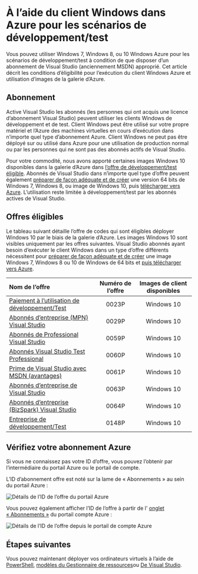<properties
   pageTitle="L’utilisation d’images de client de Windows pour les scénarios de développement/test | Microsoft Azure"
   description="L’utilisation des avantages de l’abonnement de Visual Studio pour déployer Windows 7/8/10 dans Azure pour les scénarios de développement/test"
   services="virtual-machines-windows"
   documentationCenter=""
   authors="iainfoulds"
   manager="timlt"
   editor=""/>

<tags
   ms.service="virtual-machines-windows"
   ms.devlang="na"
   ms.topic="article"
   ms.tgt_pltfrm="vm-windows"
   ms.workload="infrastructure-services"
   ms.date="08/31/2016"
   ms.author="iainfou"/>

# <a name="using-windows-client-in-azure-for-devtest-scenarios"></a>À l’aide du client Windows dans Azure pour les scénarios de développement/test

Vous pouvez utiliser Windows 7, Windows 8, ou 10 Windows Azure pour les scénarios de développement/test à condition de que disposer d’un abonnement de Visual Studio (anciennement MSDN) approprié. Cet article décrit les conditions d’éligibilité pour l’exécution du client Windows Azure et utilisation d’images de la galerie d’Azure.


## <a name="subscription-eligibility"></a>Abonnement
Active Visual Studio les abonnés (les personnes qui ont acquis une licence d’abonnement Visual Studio) peuvent utiliser les clients Windows de développement et de test. Client Windows peut être utilisé sur votre propre matériel et l’Azure des machines virtuelles en cours d’exécution dans n’importe quel type d’abonnement Azure. Client Windows ne peut pas être déployé sur ou utilisé dans Azure pour une utilisation de production normal ou par les personnes qui ne sont pas des abonnés actifs de Visual Studio.

Pour votre commodité, nous avons apporté certaines images Windows 10 disponibles dans la galerie d’Azure dans [l’offre de développement/test éligible](#eligible-offers). Abonnés de Visual Studio dans n’importe quel type d’offre peuvent également [préparer de façon adéquate et de créer](virtual-machines-windows-prepare-for-upload-vhd-image.md) une version 64 bits de Windows 7, Windows 8, ou image de Windows 10, puis [télécharger vers Azure](virtual-machines-windows-upload-image.md). L’utilisation reste limitée à développement/test par les abonnés actives de Visual Studio.


## <a name="eligible-offers"></a>Offres éligibles
Le tableau suivant détaille l’offre de codes qui sont éligibles déployer Windows 10 par le biais de la galerie d’Azure. Les images Windows 10 sont visibles uniquement par les offres suivantes. Visual Studio abonnés ayant besoin d’exécuter le client Windows dans un type d’offre différents nécessitent pour [préparer de façon adéquate et de créer](virtual-machines-windows-prepare-for-upload-vhd-image.md) une image Windows 7, Windows 8 ou 10 de Windows de 64 bits et [puis télécharger vers Azure](virtual-machines-windows-upload-image.md).

| Nom de l’offre | Numéro de l’offre | Images de client disponibles |
|:-----------|:------------:|:-----------------------:|
| [Paiement à l’utilisation de développement/Test](https://azure.microsoft.com/offers/ms-azr-0023p/)                          | 0023P | Windows 10 |
| [Abonnés d’entreprise (MPN) Visual Studio](https://azure.microsoft.com/offers/ms-azr-0029p/)      | 0029P | Windows 10 |
| [Abonnés de Professional Visual Studio](https://azure.microsoft.com/offers/ms-azr-0059p/)          | 0059P | Windows 10 |
| [Abonnés Visual Studio Test Professional](https://azure.microsoft.com/offers/ms-azr-0060p/)     | 0060P | Windows 10 |
| [Prime de Visual Studio avec MSDN (avantages)](https://azure.microsoft.com/offers/ms-azr-0061p/)       | 0061P | Windows 10 |
| [Abonnés d’entreprise de Visual Studio](https://azure.microsoft.com/offers/ms-azr-0063p/)            | 0063P | Windows 10 |
| [Abonnés d’entreprise (BizSpark) Visual Studio](https://azure.microsoft.com/offers/ms-azr-0064p/) | 0064P | Windows 10 |
| [Entreprise de développement/Test](https://azure.microsoft.com/ofers/ms-azr-0148p/)                              | 0148P | Windows 10 |


## <a name="check-your-azure-subscription"></a>Vérifiez votre abonnement Azure
Si vous ne connaissez pas votre ID d’offre, vous pouvez l’obtenir par l’intermédiaire du portail Azure ou le portail de compte.

L’ID d’abonnement offre est noté sur la lame de « Abonnements » au sein du portail Azure :

![Détails de l’ID de l’offre du portail Azure](./media/virtual-machines-windows-client-images/offer_id_azure_portal.png) 

Vous pouvez également afficher l’ID de l’offre à partir de l' [onglet « Abonnements »](http://account.windowsazure.com/Subscriptions) du portail compte Azure :

![Détails de l’ID de l’offre depuis le portail de compte Azure](./media/virtual-machines-windows-client-images/offer_id_azure_account_portal.png) 


## <a name="next-steps"></a>Étapes suivantes
Vous pouvez maintenant déployer vos ordinateurs virtuels à l’aide de [PowerShell](virtual-machines-windows-ps-create.md), [modèles du Gestionnaire de ressources](virtual-machines-windows-ps-template.md)ou [De Visual Studio](../vs-azure-tools-resource-groups-deployment-projects-create-deploy.md).
